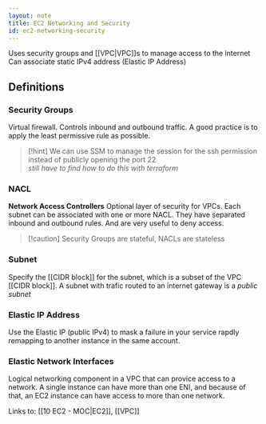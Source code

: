 ```yaml
---
layout: note
title: EC2 Networking and Security
id: ec2-networking-security
---
```


Uses security groups and [[VPC|VPC]]s to manage access to the internet
Can associate static IPv4 address (Elastic IP Address)

## Definitions

### Security Groups
Virtual firewall. Controls inbound and outbound traffic. 
A good practice is to  apply the least permissive rule as possible. 
> [!hint] We can use SSM to manage the session for the ssh permission instead of publicly opening the port 22  
> _still have to find how to do this with terraform_

### NACL
**Network Access Controllers**
Optional layer of security for VPCs. Each subnet can be associated with one or more NACL. They have separated inbound and outbound rules. And are very useful to deny access.

> [!caution] Security Groups are stateful, NACLs are stateless

### Subnet
Specify the [[CIDR block]] for the subnet, which is a subset of the VPC [[CIDR block]].
A subnet with trafic routed to an internet gateway is a _public subnet_

### Elastic IP Address
Use the Elastic IP (public IPv4) to mask a failure in your service rapdly remapping to another instance in the same account.

### Elastic Network Interfaces
Logical networking component in a VPC that can provice access to a network. A single instance can have more than one ENI, and because of that, an EC2 instance can have access to more than one network.


Links to: [[10 EC2 - MOC|EC2]], [[VPC]]
